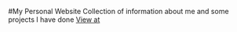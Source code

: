 #My Personal Website
Collection of information about me and some projects I have done
[View at](http://www.agundy.com/)

